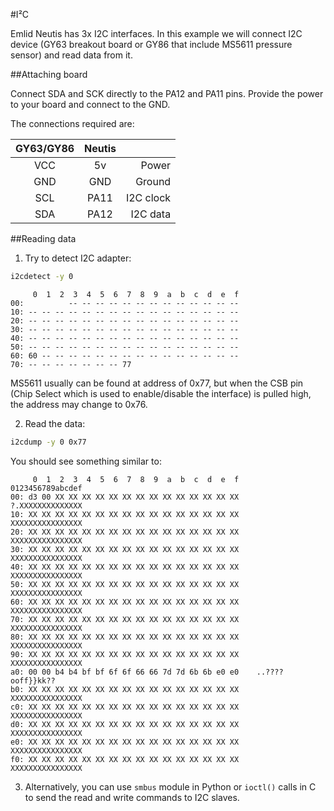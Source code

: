 #I²C

Emlid Neutis has 3x I2C interfaces. In this example we will connect I2C device (GY63 breakout board or GY86 that include MS5611 pressure sensor) and read data from it.

##Attaching board

Connect SDA and SCK directly to the PA12 and PA11 pins.
Provide the power to your board and connect to the GND.

The connections required are:

| GY63/GY86  | Neutis            || 
|:----------:|:------:|----------:|
| VCC        | 5v     | Power     |
| GND        | GND    | Ground    |
| SCL        | PA11   | I2C clock |
| SDA        | PA12   | I2C data  |

##Reading data

1) Try to detect I2C adapter: 

```bash
i2cdetect -y 0
``` 

```
     0  1  2  3  4  5  6  7  8  9  a  b  c  d  e  f
00:          -- -- -- -- -- -- -- -- -- -- -- -- -- 
10: -- -- -- -- -- -- -- -- -- -- -- -- -- -- -- -- 
20: -- -- -- -- -- -- -- -- -- -- -- -- -- -- -- -- 
30: -- -- -- -- -- -- -- -- -- -- -- -- -- -- -- -- 
40: -- -- -- -- -- -- -- -- -- -- -- -- -- -- -- -- 
50: -- -- -- -- -- -- -- -- -- -- -- -- -- -- -- -- 
60: 60 -- -- -- -- -- -- -- -- -- -- -- -- -- -- -- 
70: -- -- -- -- -- -- -- 77                         
```

MS5611 usually can be found at address of 0x77, but when the CSB pin (Chip Select which is used
to enable/disable the interface) is pulled high, the address may change to 0x76.

2) Read the data:

```bash
i2cdump -y 0 0x77
```  

You should see something similar to:

```
     0  1  2  3  4  5  6  7  8  9  a  b  c  d  e  f    0123456789abcdef
00: d3 00 XX XX XX XX XX XX XX XX XX XX XX XX XX XX    ?.XXXXXXXXXXXXXX
10: XX XX XX XX XX XX XX XX XX XX XX XX XX XX XX XX    XXXXXXXXXXXXXXXX
20: XX XX XX XX XX XX XX XX XX XX XX XX XX XX XX XX    XXXXXXXXXXXXXXXX
30: XX XX XX XX XX XX XX XX XX XX XX XX XX XX XX XX    XXXXXXXXXXXXXXXX
40: XX XX XX XX XX XX XX XX XX XX XX XX XX XX XX XX    XXXXXXXXXXXXXXXX
50: XX XX XX XX XX XX XX XX XX XX XX XX XX XX XX XX    XXXXXXXXXXXXXXXX
60: XX XX XX XX XX XX XX XX XX XX XX XX XX XX XX XX    XXXXXXXXXXXXXXXX
70: XX XX XX XX XX XX XX XX XX XX XX XX XX XX XX XX    XXXXXXXXXXXXXXXX
80: XX XX XX XX XX XX XX XX XX XX XX XX XX XX XX XX    XXXXXXXXXXXXXXXX
90: XX XX XX XX XX XX XX XX XX XX XX XX XX XX XX XX    XXXXXXXXXXXXXXXX
a0: 00 00 b4 b4 bf bf 6f 6f 66 66 7d 7d 6b 6b e0 e0    ..????ooff}}kk??
b0: XX XX XX XX XX XX XX XX XX XX XX XX XX XX XX XX    XXXXXXXXXXXXXXXX
c0: XX XX XX XX XX XX XX XX XX XX XX XX XX XX XX XX    XXXXXXXXXXXXXXXX
d0: XX XX XX XX XX XX XX XX XX XX XX XX XX XX XX XX    XXXXXXXXXXXXXXXX
e0: XX XX XX XX XX XX XX XX XX XX XX XX XX XX XX XX    XXXXXXXXXXXXXXXX
f0: XX XX XX XX XX XX XX XX XX XX XX XX XX XX XX XX    XXXXXXXXXXXXXXXX
```

3) Alternatively, you can use ```smbus``` module in Python or ```ioctl()``` calls in C
to send the read and write commands to I2C slaves.
